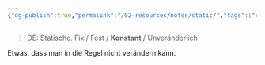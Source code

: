 ```yaml
---
{"dg-publish":true,"permalink":"/02-resources/notes/static/","tags":["code"],"noteIcon":"","updated":"2025-09-05T10:12:32.000+02:00"}
---
```


>DE: Statische.
>Fix / Fest / **Konstant** / Unveränderlich

Etwas, dass man in die Regel nicht verändern kann.

